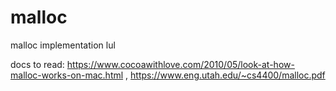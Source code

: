 # malloc
malloc implementation lul

docs to read: https://www.cocoawithlove.com/2010/05/look-at-how-malloc-works-on-mac.html , https://www.eng.utah.edu/~cs4400/malloc.pdf